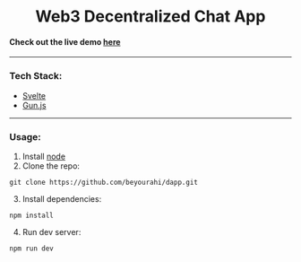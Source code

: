 <h1 align="center">Web3 Decentralized Chat App</h1>

#### Check out the live demo [here](https://dapp-beyourahi.vercel.app/)

<hr />

### Tech Stack:

-   [Svelte](https://svelte.dev/)
-   [Gun.js](https://gun.eco/)

<hr />

### Usage:

1. Install [node](https://nodejs.org/en/)
2. Clone the repo:

```
git clone https://github.com/beyourahi/dapp.git
```

3. Install dependencies:

```
npm install
```

4. Run dev server:

```
npm run dev
```
